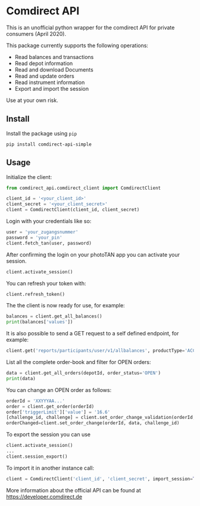 # Comdirect API

This is an unofficial python wrapper for the comdirect API for private consumers (April 2020).

This package currently supports the following operations:

* Read balances and transactions
* Read depot information
* Read and download Documents
* Read and update orders
* Read instrument information
* Export and import the session

Use at your own risk.

## Install

Install the package using `pip`

```shell script
pip install comdirect-api-simple
```

## Usage

Initialize the client:

```python
from comdirect_api.comdirect_client import ComdirectClient

client_id = '<your_client_id>'
client_secret = '<your_client_secret>'
client = ComdirectClient(client_id, client_secret)
```


Login with your credentials like so:

```python
user = 'your_zugangsnummer'
password = 'your_pin'
client.fetch_tan(user, password)
```
After confirming the login on your photoTAN app you can activate your session.

```python
client.activate_session()
```
You can refresh your token with:

```python
client.refresh_token()
```

The the client is now ready for use, for example:

```python
balances = client.get_all_balances()
print(balances['values'])
```

It is also possible to send a GET request to a self defined endpoint, for example:

```python
client.get('reports/participants/user/v1/allbalances', productType='ACCOUNT')
```

List all the complete order-book and filter for OPEN orders:

```python
data = client.get_all_orders(depotId, order_status='OPEN')
print(data)
```

You can change an OPEN order as follows:

```python
orderId = 'XXYYYAA...'
order = client.get_order(orderId)
order['triggerLimit']['value'] = '16.6'
[challenge_id, challenge] = client.set_order_change_validation(orderId, order)
orderChanged=client.set_order_change(orderId, data, challenge_id)
```

To export the session you can use

```python
client.activate_session()
...
client.session_export()
```

To import it in another instance call:

```python
client = ComdirectClient('client_id', 'client_secret', import_session=True)
```

More information about the official API can be found at https://developer.comdirect.de
